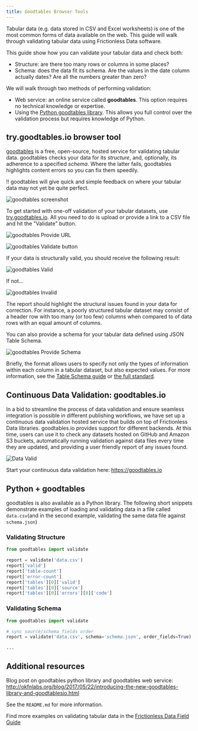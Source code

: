 ```yaml
---
title: Goodtables Browser Tools
---
```


Tabular data (e.g. data stored in CSV and Excel worksheets) is one of the most common forms of data available on the web. This guide will walk through validating tabular data using Frictionless Data software.

This guide show how you can validate your tabular data and check both:

* Structure: are there too many rows or columns in some places?
* Schema: does the data fit its schema. Are the values in the date column actually dates? Are all the numbers greater than zero?

We will walk through two methods of performing validation:

* Web service: an online service called **goodtables**. This option requires no technical knowledge or expertise.
* Using the [Python goodtables library](https://github.com/frictionlessdata/goodtables-py). This allows you full control over the validation process but requires knowledge of Python.

## try.goodtables.io browser tool

[goodtables](http://try.goodtables.io/) is a free, open-source, hosted
service for validating tabular data. goodtables checks your data for
its *structure*, and, optionally, its adherence to a specified *schema*. Where the latter fails, goodtables highlights content errors so you can fix them speedily.

!! goodtables will give quick and simple feedback on where your tabular
data may not yet be quite perfect.

![goodtables screenshot](goodtables-screenshot.png)

To get started with one-off validation of your tabular datasets, use [try.goodtables.io](http://try.goodtables.io). All you need to do is upload or provide a link to a CSV
file and hit the "Validate" button.

![goodtables Provide URL](goodtables-provide-data.png)

![goodtables Validate button](goodtables-validate.png)

If your data is structurally valid, you should receive the following
result:

![goodtables Valid](goodtables-valid.png)

If not...

![goodtables Invalid](goodtables-invalid.png)

The report should highlight the structural issues found in your data
for correction.  For instance, a poorly structured tabular dataset may
consist of a header row with too many (or too few) columns when
compared to of data rows with an equal amount of columns.

You can also provide a schema for your tabular data defined using JSON
Table Schema.

![goodtables Provide Schema](goodtables-provide-schema.png)

Briefly, the format allows users to specify not only
the types of information within each column in a tabular dataset, but
also expected values.  For more information, see the
[Table Schema guide](http://frictionlessdata.io/docs/table-schema/) or
[the full standard](http://frictionlessdata.io/specs/table-schema/).

## Continuous Data Validation: goodtables.io

In a bid to streamline the process of data validation and ensure seamless integration is possible in different publishing workflows, we have set up a continuous data validation hosted service that builds on top of Frictionless Data libraries. goodtables.io provides support for different backends. At this time, users can use it to check any datasets hosted on GitHub and Amazon S3 buckets, automatically running validation against data files every time they are updated, and providing a user friendly report of any issues found.

![Data Valid](goodtables-continuous-validation.png)

Start your continuous data validation here: <https://goodtables.io>

## Python + goodtables

goodtables is also available as a Python library.  The following short
snippets demonstrate examples of loading and validating data in a file
called `data.csv`(and in the second example, validating the same data file against `schema.json`)

### Validating Structure

```python
from goodtables import validate

report = validate('data.csv')
report['valid']
report['table-count']
report['error-count']
report['tables'][0]['valid']
report['tables'][0]['source']
report['tables'][0]['errors'][0]['code']
```

### Validating Schema

```python
from goodtables import validate

# sync source/schema fields order
report = validate('data.csv', schema='schema.json', order_fields=True)

...
```
## Additional resources

Blog post on goodtables python library and goodtables web service: <http://okfnlabs.org/blog/2017/05/22/introducing-the-new-goodtables-library-and-goodtablesio.html>

See the `README.md` for more information.

Find more examples on validating tabular data in the [Frictionless Data Field Guide][field-guide]

[dp]: /docs/data-package
[dp-main]: /data-packages
[tdp]: /docs/tabular-data-package/
[ts]: /docs/table-schema/
[ts-types]: /specs/table-schema/#field-descriptors
[csv]: /docs/csv/
[json]: http://en.wikipedia.org/wiki/JSON
[field-guide]: /field-guide

[spec-dp]: /specs/data-package/
[spec-tdp]: /specs/tabular-data-package/
[spec-ts]: /specs/table-schema/
[spec-csvddf]: /specs/csv-dialect/

[publish]: /docs/publish/
[pub-tabular]: /docs/publish-tabular/
[pub-online]: /docs/publish-online/
[pub-any]: /docs/publish-any/
[pub-geo]: /docs/publish-geo/
[pub-faq]: /docs/publish-faq/

[tools]: /software/
[dp-creator]: http://create.frictionlessdata.io
[dp-viewer]: http://create.frictionlessdata.io

